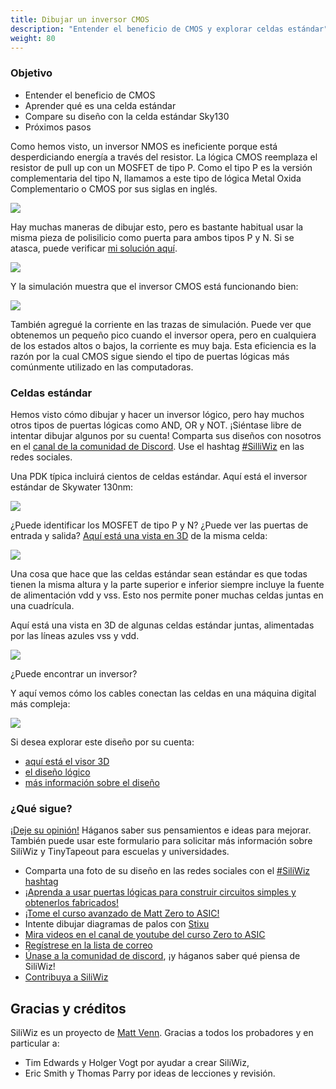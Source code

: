 ```yaml
---
title: Dibujar un inversor CMOS
description: "Entender el beneficio de CMOS y explorar celdas estándar"
weight: 80
---
```


### Objetivo

* Entender el beneficio de CMOS
* Aprender qué es una celda estándar
* Compare su diseño con la celda estándar Sky130
* Próximos pasos

Como hemos visto, un inversor NMOS es ineficiente porque está desperdiciando energía a través del resistor. La lógica CMOS reemplaza el resistor de pull up con un MOSFET de tipo P. Como el tipo P es la versión complementaria del tipo N, llamamos a este tipo de lógica Metal Oxida Complementario o CMOS por sus siglas en inglés.

![](/images/siliwiz/image35.png?width=20pc)

Hay muchas maneras de dibujar esto, pero es bastante habitual usar la misma pieza de polisilicio como puerta para ambos tipos P y N. Si se atasca, puede verificar [mi solución aquí](https://app.siliwiz.com/?preset=inverter).

![](/images/siliwiz/image56.png)

Y la simulación muestra que el inversor CMOS está funcionando bien:

![](/images/siliwiz/image40.png)

También agregué la corriente en las trazas de simulación. Puede ver que obtenemos un pequeño pico cuando el inversor opera, pero en cualquiera de los estados altos o bajos, la corriente es muy baja. Esta eficiencia es la razón por la cual CMOS sigue siendo el tipo de puertas lógicas más comúnmente utilizado en las computadoras.

### Celdas estándar

Hemos visto cómo dibujar y hacer un inversor lógico, pero hay muchos otros tipos de puertas lógicas como AND, OR y NOT. ¡Siéntase libre de intentar dibujar algunos por su cuenta! Comparta sus diseños con nosotros en el [canal de la comunidad de Discord](https://discord.gg/e3FK68Z98y). Use el hashtag [#SilliWiz](https://twitter.com/search?q=siliwiz&src=typed_query) en las redes sociales.

Una PDK típica incluirá cientos de celdas estándar. Aquí está el inversor estándar de Skywater 130nm:

![](/images/siliwiz/image62.png)

¿Puede identificar los MOSFET de tipo P y N? ¿Puede ver las puertas de entrada y salida? [Aquí está una vista en 3D](https://gds-viewer.tinytapeout.com/?model=https://tinytapeout.github.io/sky130B-cells-gltf/cells/sky130_fd_sc_hd__inv_1.gds.gltf) de la misma celda:

![](/images/siliwiz/image18.png)

Una cosa que hace que las celdas estándar sean estándar es que todas tienen la misma altura y la parte superior e inferior siempre incluye la fuente de alimentación vdd y vss. Esto nos permite poner muchas celdas juntas en una cuadrícula.

Aquí está una vista en 3D de algunas celdas estándar juntas, alimentadas por las líneas azules vss y vdd.

![](/images/siliwiz/image11.png)

¿Puede encontrar un inversor?

Y aquí vemos cómo los cables conectan las celdas en una máquina digital más compleja:

![](/images/siliwiz/image43.png)

Si desea explorar este diseño por su cuenta:

* [aquí está el visor 3D](https://gds-viewer.tinytapeout.com/?model=https://tinytapeout.github.io/tt02-test-invert/tinytapeout.gds.gltf)
* [el diseño lógico](https://wokwi.com/projects/341535056611770964)
* [más información sobre el diseño](https://tinytapeout.com/runs/tt02/000/)

### ¿Qué sigue?

[¡Deje su opinión!](https://forms.gle/fY5phQRc2dnzBRmf9) Háganos saber sus pensamientos e ideas para mejorar. También puede usar este formulario para solicitar más información sobre SiliWiz y TinyTapeout para escuelas y universidades.

* Comparta una foto de su diseño en las redes sociales con el [#SiliWiz hashtag](https://twitter.com/search?q=siliwiz&src=typed_query)
* [¡Aprenda a usar puertas lógicas para construir circuitos simples y obtenerlos fabricados!](http://tinytapeout.com/es/)
* [¡Tome el curso avanzado de Matt Zero to ASIC!](https://zerotoasiccourse.com)
* Intente dibujar diagramas de palos con [Stixu](https://stixu.io/)
* [Mira videos en el canal de youtube del curso Zero to ASIC](https://youtube.com/zerotoasic)
* [Regístrese en la lista de correo](https://zerotoasiccourse.com/newsletter)
* [Únase a la comunidad de discord](https://discord.gg/e3FK68Z98y), ¡y háganos saber qué piensa de SiliWiz!
* [Contribuya a SiliWiz](https://github.com/wokwi/siliwiz/issues)

Gracias y créditos
------------------

SiliWiz es un proyecto de [Matt Venn](https://mattvenn.net/). Gracias a todos los probadores y en particular a:

* Tim Edwards y Holger Vogt por ayudar a crear SiliWiz,
* Eric Smith y Thomas Parry por ideas de lecciones y revisión.
